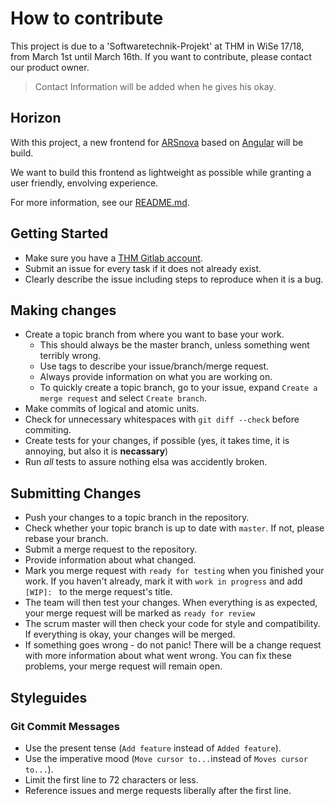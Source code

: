 # How to contribute

This project is due to a 'Softwaretechnik-Projekt' at THM in WiSe 17/18, from March 1st until March 16th. If you want to contribute, please contact our product owner. 

> Contact Information will be added when he gives his okay.

## Horizon

With this project, a new frontend for [ARSnova](https://arsnova.thm.de/mobile/) based on [Angular](https://angular.io/) will be build. 

We want to build this frontend as lightweight as possible while granting a user friendly, envolving experience.

For more information, see our [README.md](README.md).

## Getting Started

* Make sure you have a [THM Gitlab account](https://git.thm.de/).
* Submit an issue for every task if it does not already exist.
* Clearly describe the issue including steps to reproduce when it is a bug.

## Making changes

* Create a topic branch from where you want to base your work.
    * This should always be the master branch, unless something went terribly wrong.
    * Use tags to describe your issue/branch/merge request.
    * Always provide information on what you are working on.
    * To quickly create a topic branch, go to your issue, expand `Create a merge request` and select `Create branch`.
* Make commits of logical and atomic units.
* Check for unnecessary whitespaces with `git diff --check` before commiting.
* Create tests for your changes, if possible (yes, it takes time, it is annoying, but also it is **necassary**)
* Run *all* tests to assure nothing elsa was accidently broken.

## Submitting Changes

* Push your changes to a topic branch in the repository.
* Check whether your topic branch is up to date with `master`. If not, please rebase your branch.
* Submit a merge request to the repository.
* Provide information about what changed.
* Mark you merge request with `ready for testing` when you finished your work. If you haven't already, mark it with `work in progress` and add `[WIP]: ` to the merge request's title.
* The team will then test your changes. When everything is as expected, your merge request will be marked as `ready for review`
* The scrum master will then check your code for style and compatibility. If everything is okay, your changes will be merged.
* If something goes wrong - do not panic! There will be a change request with more information about what went wrong. You can fix these problems, your merge request will remain open.


## Styleguides

### Git Commit Messages

* Use the present tense (`Add feature` instead of `Added feature`).
* Use the imperative mood (`Move cursor to...`instead of `Moves cursor to...`).
* Limit the first line to 72 characters or less.
* Reference issues and merge requests liberally after the first line.
